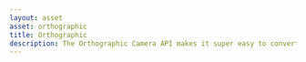 ```yaml
---
layout: asset
asset: orthographic
title: Orthographic
description: The Orthographic Camera API makes it super easy to convert screen to world coordinates, smoothly follow a game object and create a screen shake effect.
---
```

